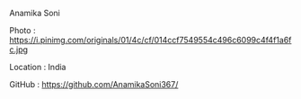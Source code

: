 Anamika Soni

Photo : https://i.pinimg.com/originals/01/4c/cf/014ccf7549554c496c6099c4f4f1a6fc.jpg

Location : India

GitHub : https://github.com/AnamikaSoni367/ 
